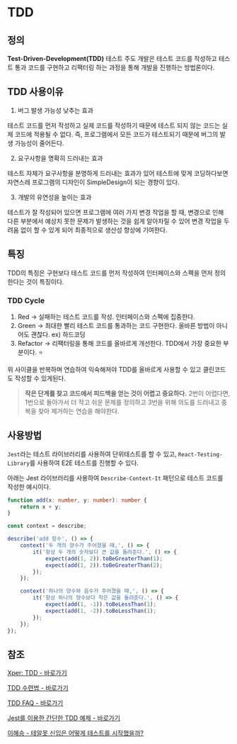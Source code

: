 # TDD

## 정의

**Test-Driven-Development(TDD)** 테스트 주도 개발은 테스트 코드를 작성하고 테스트 통과 코드를 구현하고 리팩터링 하는 과정을 통해 개발을 진행하는 방법론이다.

## TDD 사용이유

1. 버그 발생 가능성 낮추는 효과

테스트 코드를 먼저 작성하고 실제 코드를 작성하기 때문에 테스트 되지 않는 코드는 실제 코드에 적용될 수 없다. 즉, 프로그램에서 모든 코드가 테스트되기 때문에 버그의 발생 가능성이 줄어든다.

2. 요구사항을 명확히 드러내는 효과

테스트 자체가 요구사항을 분명하게 드러내는 효과가 있어 테스트에 맞게 코딩하다보면 자연스레 프로그램의 디자인이 SimpleDesign이 되는 경향이 있다.

3. 개발의 유연성을 높이는 효과

테스트가 잘 작성되어 있으면 프로그램에 여러 가지 변경 작업을 할 때, 변경으로 인해 다른 부분에서 예상치 못한 문제가 발생하는 것을 쉽게 알아차릴 수 있어 변경 작업을 두려움 없이 할 수 있게 되어 최종적으로 생산성 향상에 기여한다.

## 특징

TDD의 특징은 구현보다 테스트 코드를 먼저 작성하여 인터페이스와 스펙을 먼저 정의한다는 것이 특징이다.

### TDD Cycle

1. Red → 실패하는 테스트 코드를 작성. 인터페이스와 스펙에 집중한다.
2. Green → 최대한 빨리 테스트 코드를 통과하는 코드 구현한다. 올바른 방법이 아니어도 괜찮다. ex) 하드코딩
3. Refactor → 리팩터링을 통해 코드를 올바르게 개선한다. TDD에서 가장 중요한 부분이다. ⭐️

위 사이클을 반복하며 연습하여 익숙해져야 TDD를 올바르게 사용할 수 있고 클린코드도 작성할 수 있게된다.

> **작은 단계를 찾고 코드에서 피드백을 얻는 것이 어렵고 중요하다.** 2번이 어렵다면, 1번으로 돌아가서 더 작고 쉬운 문제를 정의하고 3번을 위해 의도를 드러내고 중복을 찾아 제거하는 연습을 해야한다.

## 사용방법

`Jest`라는 테스트 라이브러리를 사용하여 단위테스트를 할 수 있고, `React-Testing-Library`를 사용하여 E2E 테스트를 진행할 수 있다.

아래는 Jest 라이브러리를 사용하여 `Describe-Context-It` 패턴으로 테스트 코드를 작성한 예시이다.

```ts
function add(x: number, y: number): number {
	return x + y;
}

const context = describe;

describe('add 함수', () => {
	context('두 개의 양수가 주어졌을 때,', () => {
		it('항상 두 개의 숫자보다 큰 값을 돌려준다.', () => {
			expect(add(1, 2)).toBeGreaterThan(1);
			expect(add(1, 2)).toBeGreaterThan(2);
		});
	});

	context('하나의 양수와 음수가 주어졌을 때,', () => {
		it('항상 하나의 양수보다 작은 값을 돌려준다.', () => {
			expect(add(1, -1)).toBeLessThan(1);
			expect(add(1, -2)).toBeLessThan(1);
		});
	});
});
```

## 참조

[Xper: TDD - 바로가기](https://web.archive.org/web/20070628064054/http://xper.org/wiki/xp/TestDrivenDevelopment)

[TDD 수련법 - 바로가기](https://web.archive.org/web/20061012050617/http://xper.org/wiki/xp/TDD_bc_f6_b7_c3_b9_fd)

[TDD FAQ - 바로가기](https://megaptera.notion.site/TDD-FAQ-edcaa36e8cf246d9a2aa546d99810202)

[Jest를 이용한 간단한 TDD 예제 - 바로가기](https://megaptera.notion.site/Jest-TDD-4149c9f23b2d4402ad44d4d569a3ae13)

[이혜승 - 테알못 신입은 어떻게 테스트를 시작했을까?](https://www.slideshare.net/OKJSP/okkycon-120498066)